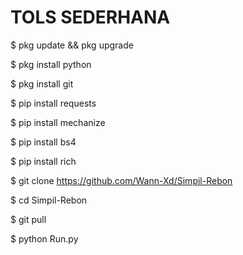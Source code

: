 # TOLS SEDERHANA
 

$ pkg update && pkg upgrade

$ pkg install python

$ pkg install git

$ pip install requests

$ pip install mechanize

$ pip install bs4

$ pip install rich

$ git clone https://github.com/Wann-Xd/Simpil-Rebon

$ cd Simpil-Rebon

$ git pull

$ python Run.py
